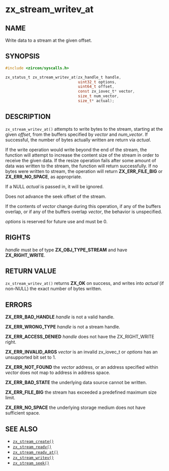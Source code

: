 # zx_stream_writev_at

## NAME

<!-- Updated by update-docs-from-fidl, do not edit. -->

Write data to a stream at the given offset.

## SYNOPSIS

<!-- Updated by update-docs-from-fidl, do not edit. -->

```c
#include <zircon/syscalls.h>

zx_status_t zx_stream_writev_at(zx_handle_t handle,
                                uint32_t options,
                                uint64_t offset,
                                const zx_iovec_t* vector,
                                size_t num_vector,
                                size_t* actual);
```

## DESCRIPTION

`zx_stream_writev_at()` attempts to write bytes to the stream, starting at the
given *offset*, from the buffers specified by *vector* and *num_vector*.
If successful, the number of bytes actually written are return via *actual*.

If the write operation would write beyond the end of the stream, the function
will attempt to increase the content size of the stream in order to receive the
given data.  If the resize operation fails after some amount of data was
written to the stream, the function will return successfully.  If no bytes were
written to stream, the operation will return **ZX_ERR_FILE_BIG** or
**ZX_ERR_NO_SPACE**, as appropriate.

If a NULL *actual* is passed in, it will be ignored.

Does not advance the seek offset of the stream.

If the contents of *vector* change during this operation, if any of the buffers
overlap, or if any of the buffers overlap *vector*, the behavior is unspecified.

*options* is reserved for future use and must be 0.

## RIGHTS

<!-- Updated by update-docs-from-fidl, do not edit. -->

*handle* must be of type **ZX_OBJ_TYPE_STREAM** and have **ZX_RIGHT_WRITE**.

## RETURN VALUE

`zx_stream_writev_at()` returns **ZX_OK** on success, and writes into
*actual* (if non-NULL) the exact number of bytes written.

## ERRORS

**ZX_ERR_BAD_HANDLE**  *handle* is not a valid handle.

**ZX_ERR_WRONG_TYPE**  *handle* is not a stream handle.

**ZX_ERR_ACCESS_DENIED**  *handle* does not have the ZX_RIGHT_WRITE right.

**ZX_ERR_INVALID_ARGS** *vector* is an invalid zx_iovec_t or *options* has an
unsupported bit set to 1.

**ZX_ERR_NOT_FOUND**  the *vector* address, or an address specified within
*vector* does not map to address in address space.

**ZX_ERR_BAD_STATE**  the underlying data source cannot be written.

**ZX_ERR_FILE_BIG**  the stream has exceeded a predefined maximum size limit.

**ZX_ERR_NO_SPACE**  the underlying storage medium does not have sufficient space.

## SEE ALSO

 - [`zx_stream_create()`]
 - [`zx_stream_readv()`]
 - [`zx_stream_readv_at()`]
 - [`zx_stream_writev()`]
 - [`zx_stream_seek()`]

<!-- References updated by update-docs-from-fidl, do not edit. -->

[`zx_stream_create()`]: stream_create.md
[`zx_stream_readv()`]: stream_readv.md
[`zx_stream_readv_at()`]: stream_readv_at.md
[`zx_stream_writev()`]: stream_writev.md
[`zx_stream_seek()`]: stream_seek.md

